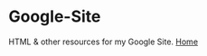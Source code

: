 # Google-Site
HTML &amp; other resources for my Google Site.
[Home](https://justkaarlo.github.io/JustKaarlo-Google-Site/)
